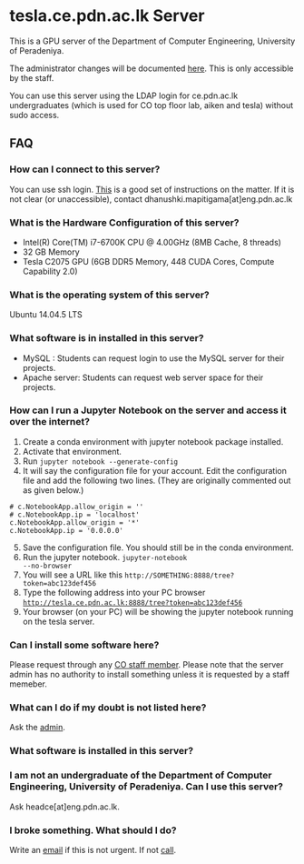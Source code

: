 # tesla.ce.pdn.ac.lk Server

This is a GPU server of the Department of Computer Engineering, University of Peradeniya. 

The administrator changes will be documented [here](https://github.com/cepdnaclk/server-documentation). This is only accessible by the staff.

You can use this server using the LDAP login for ce.pdn.ac.lk undergraduates (which is used for CO top floor lab, aiken and tesla) without sudo access.

## FAQ

### How can I connect to this server?

You can use ssh login. [This](https://ce-pdn-ac-lk.com/cewiki/server_use:use_of_servers) is a good set of instructions on the matter. If it is not clear (or unaccessible), contact dhanushki.mapitigama[at]eng.pdn.ac.lk 

### What is the Hardware Configuration of this server?
* Intel(R) Core(TM) i7-6700K CPU @ 4.00GHz (8MB Cache, 8 threads)
* 32 GB Memory
* Tesla C2075 GPU (6GB DDR5 Memory, 448 CUDA Cores, Compute Capability 2.0)

###  What is the operating system of this server?

Ubuntu 14.04.5 LTS

### What software is in installed in this server?
* MySQL : Students can request login to use the MySQL server for their projects.
* Apache server: Students can request web server space for their projects.



### How can I run a Jupyter Notebook on the server and access it over the internet?

1. Create a conda environment with jupyter notebook package installed.
2. Activate that environment.
3. Run <code>jupyter notebook --generate-config</code>
4. It will say the configuration file for your account. Edit the configuration file and add the following two lines. (They are originally commented out as given below.)
```
# c.NotebookApp.allow_origin = ''
# c.NotebookApp.ip = 'localhost'
c.NotebookApp.allow_origin = '*'
c.NotebookApp.ip = '0.0.0.0'
```
5. Save the configuration file. You should still be in the conda environment.
6. Run the jupyter notebook. <code>jupyter-notebook --no-browser</code>
7. You will see a URL like this <code>http://SOMETHING:8888/tree?token=abc123def456</code>
8. Type the following address into your PC browser <code>http://tesla.ce.pdn.ac.lk:8888/tree?token=abc123def456</code>
9. Your browser (on your PC) will be showing the jupyter notebook running on the tesla server.

###  Can I install some software here?

Please request through any [CO staff member](http://www.ce.pdn.ac.lk/academic-staff/). Please note that the server admin has no authority to install something unless it is requested by a staff memeber.

### What can I do if my doubt is not listed here?

Ask the [admin](../admin/).

### What software is installed in this server?

### I am not an undergraduate of the Department of Computer Engineering, University of Peradeniya. Can I use this server?

Ask headce[at]eng.pdn.ac.lk.

### I broke something. What should I do?

Write an [email](../admin/) if this is not urgent. If not [call](../admin/).